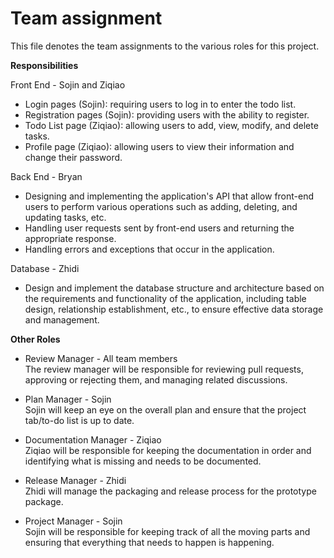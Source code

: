 # Team assignment

This file denotes the team assignments to the various roles for this project.  

**Responsibilities**  

Front End - Sojin and Ziqiao
- Login pages (Sojin): requiring users to log in to enter the todo list.
- Registration pages (Sojin): providing users with the ability to register.
- Todo List page (Ziqiao): allowing users to add, view, modify, and delete tasks.
- Profile page (Ziqiao): allowing users to view their information and change their password.

Back End - Bryan
- Designing and implementing the application's API that allow front-end users to perform various operations such as adding, deleting, and updating tasks, etc.
- Handling user requests sent by front-end users and returning the appropriate response.
- Handling errors and exceptions that occur in the application.

Database - Zhidi
- Design and implement the database structure and architecture based on the requirements and functionality of the application, including table design, relationship establishment, etc., to ensure effective data storage and management.


**Other Roles**
- Review Manager - All team members  
The review manager will be responsible for reviewing pull requests, approving or rejecting them, and managing related discussions.

- Plan Manager - Sojin  
Sojin will keep an eye on the overall plan and ensure that the project tab/to-do list is up to date.

- Documentation Manager - Ziqiao  
Ziqiao will be responsible for keeping the documentation in order and identifying what is missing and needs to be documented.

- Release Manager - Zhidi  
Zhidi will manage the packaging and release process for the prototype package.

- Project Manager - Sojin  
Sojin will be responsible for keeping track of all the moving parts and ensuring that everything that needs to happen is happening.
